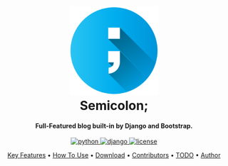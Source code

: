 <h1 align="center">
  <br>
  <a href=""><img src="./blog/static/semicolon.png" alt="Semicolon" width="200"></a>
  <br>
  Semicolon;
  <br>
</h1>
<h4 align="center">Full-Featured blog built-in by Django and Bootstrap.</h4>

<p align="center">
  <a href="https://python.org/downloads/">
    <img src="https://img.shields.io/pypi/pyversions/Django.svg" alt="python">
  </a>
  <a href="https://djangoproject.com/">
    <img src="https://img.shields.io/badge/django-4.0-success.svg" alt="django">
  </a>
  <a href="https://choosealicense.com/licenses/mit/">
    <img src="https://img.shields.io/apm/l/vim-mode.svg" alt="license">
  </a>
</p>
<p align="center">
  <a href="#key-features">Key Features</a> •
  <a href="#how-to-use">How To Use</a> •
  <a href="#download">Download</a> •
  <a href="#credits">Contributors</a> •
  <a href="#related">TODO</a> •
  <a href="#license">Author</a>
</p>

<!-- ![screenshot](https://raw.githubusercontent.com/amitmerchant1990/electron-markdownify/master/app/img/markdownify.gif) -->
